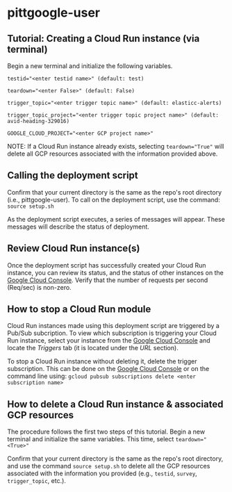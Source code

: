 # pittgoogle-user

## Tutorial: Creating a Cloud Run instance (via terminal)
Begin a new terminal and initialize the following variables.
```
testid="<enter testid name>" (default: test)

teardown="<enter False>" (default: False)

trigger_topic="<enter trigger topic name>" (default: elasticc-alerts)

trigger_topic_project="<enter trigger topic project name>" (default: avid-heading-329016)

GOOGLE_CLOUD_PROJECT="<enter GCP project name>"
```


NOTE: If a Cloud Run instance already exists, selecting `teardown="True"` will delete all GCP resources associated with the information provided above.

## Calling the deployment script
Confirm that your current directory is the same as the repo's root directory (i.e., pittgoogle-user). To call on the deployment script, use the command: `source setup.sh`

As the deployment script executes, a series of messages will appear. These messages will describe the status of deployment.


## Review Cloud Run instance(s)
Once the deployment script has successfully created your Cloud Run instance, you can review its status, and the status of other instances on the [Google Cloud Console](https://console.cloud.google.com/run?). Verify that the number of requests per second (Req/sec) is non-zero.

## How to stop a Cloud Run module
Cloud Run instances made using this deployment script are triggered by a Pub/Sub subcription. To view which subscription is triggering your Cloud Run instance, select your instance from the [Google Cloud Console](https://console.cloud.google.com/run?) and locate the _Triggers_ tab (it is located under the _URL_ section).

To stop a Cloud Run instance without deleting it, delete the trigger subscription. This can be done on the [Google Cloud Console](https://console.cloud.google.com/cloudpubsub/subscription/list?) or on the command line using: `gcloud pubsub subscriptions delete <enter subscription name>`

## How to delete a Cloud Run instance & associated GCP resources
The procedure follows the first two steps of this tutorial. Begin a new terminal and initialize the same variables. This time, select `teardown="<True>"`

Confirm that your current directory is the same as the repo's root directory, and use the command `source setup.sh` to delete all the GCP resources associated with the information you provided (e.g., `testid`, `survey`, `trigger_topic`, etc.).